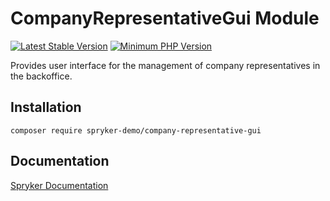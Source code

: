 # CompanyRepresentativeGui Module
[![Latest Stable Version](https://poser.pugx.org/spryker-demo/company-representative-gui/v/stable.svg)](https://packagist.org/packages/spryker-demo/company-representative-gui)
[![Minimum PHP Version](https://img.shields.io/badge/php-%3E%3D%207.4-8892BF.svg)](https://php.net/)

Provides user interface for the management of company representatives in the backoffice.

## Installation

```
composer require spryker-demo/company-representative-gui
```

## Documentation

[Spryker Documentation](https://academy.spryker.com/developing_with_spryker/module_guide/modules.html)
